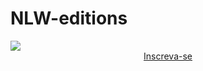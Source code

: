 # NLW-editions
 
<img src="../2023/images/nlw-setup-explorer-ticket-2023.jpg">

<div style="text-align:center">
    <a href="https://nlw.rocketseat.com.br/convite/gabriel-23283">Inscreva-se</a>
</div>
